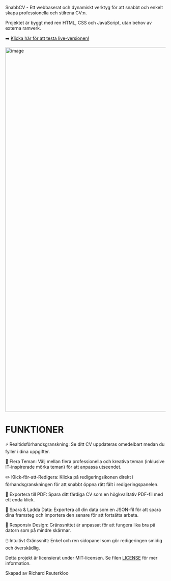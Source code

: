 SnabbCV - Ett webbaserat och dynamiskt verktyg för att snabbt och enkelt skapa professionella och stilrena CV:n.

Projektet är byggt med ren HTML, CSS och JavaScript, utan behov av externa ramverk.

➡️ [Klicka här för att testa live-versionen!](https://reuterkloo.github.io/SnabbCV/ "SnabbCV")

<img width="1262" height="1142" alt="image" src="https://github.com/user-attachments/assets/138b8a15-85e3-44d4-9ae1-dbd8603ba4be" />

# FUNKTIONER
⚡ Realtidsförhandsgranskning: Se ditt CV uppdateras omedelbart medan du fyller i dina uppgifter.

🎨 Flera Teman: Välj mellan flera professionella och kreativa teman (inklusive IT-inspirerade mörka teman) för att anpassa utseendet.

✏️ Klick-för-att-Redigera: Klicka på redigeringsikonen direkt i förhandsgranskningen för att snabbt öppna rätt fält i redigeringspanelen.

📄 Exportera till PDF: Spara ditt färdiga CV som en högkvalitativ PDF-fil med ett enda klick.

💾 Spara & Ladda Data: Exportera all din data som en JSON-fil för att spara dina framsteg och importera den senare för att fortsätta arbeta.

📱 Responsiv Design: Gränssnittet är anpassat för att fungera lika bra på datorn som på mindre skärmar.

🖱️ Intuitivt Gränssnitt: Enkel och ren sidopanel som gör redigeringen smidig och överskådlig.

Detta projekt är licensierat under MIT-licensen. Se filen [LICENSE](https://github.com/Reuterkloo/SnabbCV/blob/main/LICENSE) för mer information.



Skapad av Richard Reuterkloo
